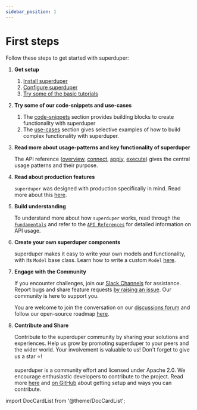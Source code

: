 ```yaml
---
sidebar_position: 1
---
```


# First steps

Follow these steps to get started with superduper:

1. **Get setup**
     
    1. [Install superduper](./installation.md)
    2. [Configure superduper](./configuration.md)
    3. [Try some of the basic tutorials](../tutorials/intro.md)

2. **Try some of our code-snippets and use-cases**

    1. The [code-snippets](../code_snippets) section provides building blocks to create functionality with superduper
    2. The [use-cases](../use_cases) section gives selective examples of how to build complex functionality with superduper.

3. **Read more about usage-patterns and key functionality of superduper**

    The API reference ([overview](../core_api/), [connect](../connect_api/), [apply](../apply_api/), [execute](../execute_api/)) gives
    the central usage patterns and their purpose.

4. **Read about production features**

    `superduper` was designed with production specifically in mind. Read more about this [here](../production/).

5. **Build understanding**

    To understand more about how `superduper` works, read through the [`Fundamentals`](../fundamentals/glossary) and refer to the [`API References`](https://docs.superduper.io/apidocs/source/superduper.html) for detailed information on API usage.

6. **Create your own superduper components**

    superduper makes it easy to write your own models and functionality, with its `Model` base class. Learn how to write
    a custom `Model` [here](../create_functionality).

7. **Engage with the Community**

    If you encounter challenges, join our [Slack Channels](https://join.slack.com/t/superduper/shared_invite/zt-1zuojj0k0-RjAYBs1TDsvEa7yaFGa6QA) for assistance. Report bugs and share feature requests [by raising an issue]((https://github.com/superduper/superduper/issues).). Our community is here to support you.

    You are welcome to join the conversation on our [discussions forum](https://github.com/superduper/superduper/discussions) and follow our open-source roadmap [here](https://github.com/orgs/superduper/projects/1/views/10).

8. **Contribute and Share**

    Contribute to the superduper community by sharing your solutions and experiences. 
    Help us grow by promoting superduper to your peers and the wider world. Your involvement is valuable to us! Don't forget to give us a star ⭐!

    superduper is a community effort and licensed under Apache 2.0. We encourage enthusiastic developers to contribute to the project. Read more [here](../setup/contributing) and [on GitHub](https://github.com/superduper/superduper/) about getting setup and ways you can contribute.


import DocCardList from '@theme/DocCardList';

<DocCardList />